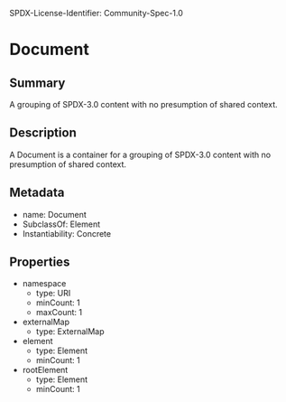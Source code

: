 SPDX-License-Identifier: Community-Spec-1.0

# Document

## Summary

A grouping of SPDX-3.0 content with no presumption of shared context.

## Description

A Document is a container for a grouping of SPDX-3.0 content with no presumption of shared context.

## Metadata

- name: Document
- SubclassOf: Element
- Instantiability: Concrete

## Properties

- namespace
  - type: URI
  - minCount: 1
  - maxCount: 1
- externalMap
  - type: ExternalMap
- element
  - type: Element
  - minCount: 1
- rootElement
  - type: Element
  - minCount: 1


